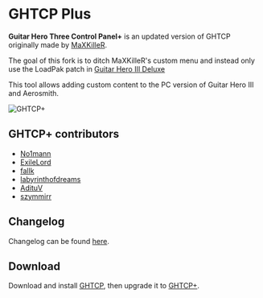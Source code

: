 # GHTCP Plus

**Guitar Hero Three Control Panel+** is an updated version of GHTCP originally made by [MaXKilleR](https://www.scorehero.com/forum/viewtopic.php?t=69818).

The goal of this fork is to ditch MaXKilleR's custom menu and instead only use the LoadPak patch in [Guitar Hero III Deluxe](https://github.com/nsneverhax/guitar-hero-3-deluxe)

This tool allows adding custom content to the PC version of Guitar Hero III and Aerosmith.

![GHTCP+](https://user-images.githubusercontent.com/12998256/104161783-b4c68700-53f3-11eb-9c4d-bffa14082133.png)

## GHTCP+ contributors
* [No1mann](https://github.com/no1mann/Open-GHTCP)
* [ExileLord](https://github.com/ExileLord/Open-GHTCP)
* [fallk](https://github.com/uwx/Open-GHTCP)
* [labyrinthofdreams](https://github.com/labyrinthofdreams/Open-GHTCP)
* [AdituV](https://github.com/adituv/Open-GHTCP)
* [szymmirr](https://github.com/szymmirr/Open-GHTCP)

## Changelog
Changelog can be found [here](https://github.com/szymmirr/Open-GHTCP/blob/master/changelog.txt).

## Download
Download and install [GHTCP](http://www.mediafire.com/download.php?g8w7t99cp40sd5r), then upgrade it to [GHTCP+](https://github.com/szymmirr/Open-GHTCP/releases).
